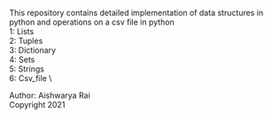 This repository contains detailed implementation of data structures in python and operations on a csv file in python \
1: Lists \
2: Tuples \
3: Dictionary \
4: Sets \
5: Strings \
6: Csv_file \

Author: Aishwarya Rai \
Copyright 2021
